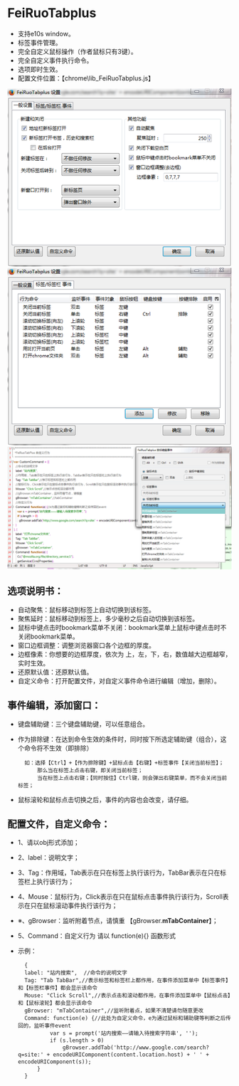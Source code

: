 FeiRuoTabplus
============
 - 支持e10s window。
 - 标签事件管理。
 - 完全自定义鼠标操作（作者鼠标只有3键）。
 - 完全自定义事件执行命令。
 - 选项即时生效。
 - 配置文件位置：【chrome\lib\_FeiRuoTabplus.js】
 
 ![](1.png)
 ![](2.png)
 ![](3.png)
 
选项说明书：
--------------

- 自动聚焦：鼠标移动到标签上自动切换到该标签。
- 聚焦延时：鼠标移动到标签上，多少毫秒之后自动切换到该标签。
- 鼠标中键点击时bookmark菜单不关闭：bookmark菜单上鼠标中键点击时不关闭bookmark菜单。
- 窗口边框调整：调整浏览器窗口各个边框的厚度。
- 边框像素：你想要的边框厚度，依次为 上，左，下，右，数值越大边框越窄，实时生效。
- 还原默认值：还原默认值。
- 自定义命令：打开配置文件，对自定义事件命令进行编辑（增加，删除）。
 
事件编辑，添加窗口：
--------------

- 键盘辅助键：三个键盘辅助键，可以任意组合。
- 作为排除键：在达到命令生效的条件时，同时按下所选定辅助键（组合），这个命令将不生效（即排除）

		如：选择【Ctrl】+【作为排除键】+鼠标点击【右键】+标签事件【关闭当前标签】；
			那么当在标签上点击右键，即关闭当前标签；
			当在标签上点击右键；【同时按住】Ctrl键，则会弹出右键菜单，而不会关闭当前标签；
- 鼠标滚轮和鼠标点击切换之后，事件的内容也会改变，请仔细。

配置文件，自定义命令：
--------------

- 1、请以obj形式添加；
- 2、label：说明文字；
- 3、Tag：作用域，Tab表示在只在标签上执行该行为，TabBar表示在只在标签栏上执行该行为；
- 4、Mouse：鼠标行为，Click表示在只在鼠标点击事件执行该行为，Scroll表示在只在鼠标滚动事件执行该行为；
- ※、gBrowser：监听附着节点，请慎重 【gBrowser.**mTabContainer**】；
- 5、Command：自定义行为 请以 function(e){} 函数形式
- 示例：

		{
		label: "站内搜索",	//命令的说明文字
		Tag: "Tab TabBar",//表示标签和标签栏上都作用，在事件添加菜单中【标签事件】和【标签栏事件】都会显示该命令
		Mouse: "Click Scroll",//表示点击和滚动都作用，在事件添加菜单中【鼠标点击】和【鼠标滚轮】都会显示该命令
		gBrowser: "mTabContainer",//监听附着点，如果不清楚请勿随意更改
		Command: function(e) {//此处为自定义命令，e为通过鼠标和辅助键等判断之后传回的，监听事件event
				var s = prompt('站内搜索——请输入待搜索字符串', '');
				if (s.length > 0)
					gBrowser.addTab('http://www.google.com/search?q=site:' + encodeURIComponent(content.location.host) + ' ' + encodeURIComponent(s));
			}
		}